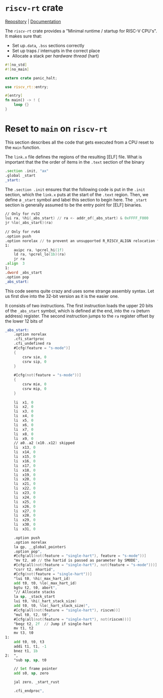 # `riscv-rt` crate

[Repository](https://github.com/rust-embedded/riscv-rt) | [Documentation](https://docs.rs/riscv-rt/latest/riscv_rt/)

The `riscv-rt` crate provides a "Minimal runtime / startup for RISC-V CPU's". It makes sure that:

* Set up`.data`, `.bss` sections correctly
* Set up traps / interrupts in the correct place
* Allocate a stack per *hardware thread* (hart)

```rust
#![no_std]
#![no_main]

extern crate panic_halt;

use riscv_rt::entry;

#[entry]
fn main() -> ! {
	loop {}
}
```


# Reset to `main` on `riscv-rt`

This section describes all the code that gets executed from a CPU reset to the `main` function.

The `link.x` file defines the regions of the resulting [ELF] file. What is important that the the order of items in the `.text` section of the binary

```asm
.section .init, "ax"
.global _start
_start:
```

The `.section .init` ensures that the following code is put in the `.init` section, which the `link.x` puts at the start of the `.text` region. Then, we define a `_start` symbol and label this section to begin here. The `_start` section is generally assumed to be the entry point for [ELF] binaries.

```asm
// Only for rv32
lui ra, %hi(_abs_start) // ra <- addr_of(_abs_start) & 0xFFFF_F000
jr %lo(_abs_start)(ra)
	
// Only for rv64
.option push
.option norelax // to prevent an unsupported R_RISCV_ALIGN relocation from being generated
1:
	auipc ra, %pcrel_hi(1f)
	ld ra, %pcrel_lo(1b)(ra)
	jr ra
.align  3
1:
.dword _abs_start
.option pop
_abs_start:
```

This code seems quite crazy and uses some strange assembly syntax. Let us first dive into the 32-bit version as it is the easier one.

It consists of two instructions. The first instruction loads the upper 20 bits of the `_abs_start` symbol, which is defined at the end, into the `ra` (return address) register. The second instruction jumps to the `ra` register offset by the lower 12 bits of 

```asm
_abs_start:
    .option norelax
    .cfi_startproc
    .cfi_undefined ra
    #[cfg(feature = "s-mode")]
    {
	    csrw sie, 0
	    csrw sip, 0
	}
	
    #[cfg(not(feature = "s-mode"))]
    {
	    csrw mie, 0
	    csrw mip, 0
	}
    
    li  x1, 0
    li  x2, 0
    li  x3, 0
    li  x4, 0
    li  x5, 0
    li  x6, 0
    li  x7, 0
    li  x8, 0
    li  x9, 0
    // a0..a2 (x10..x12) skipped
    li  x13, 0
    li  x14, 0
    li  x15, 0
    li  x16, 0
    li  x17, 0
    li  x18, 0
    li  x19, 0
    li  x20, 0
    li  x21, 0
    li  x22, 0
    li  x23, 0
    li  x24, 0
    li  x25, 0
    li  x26, 0
    li  x27, 0
    li  x28, 0
    li  x29, 0
    li  x30, 0
    li  x31, 0

    .option push
    .option norelax
    la gp, __global_pointer$
    .option pop",
    #[cfg(all(not(feature = "single-hart"), feature = "s-mode"))]
    "mv t2, a0 // the hartid is passed as parameter by SMODE",
    #[cfg(all(not(feature = "single-hart"), not(feature = "s-mode")))]
    "csrr t2, mhartid",
    #[cfg(not(feature = "single-hart"))]
    "lui t0, %hi(_max_hart_id)
    add t0, t0, %lo(_max_hart_id)
    bgtu t2, t0, abort",
    "// Allocate stacks
    la sp, _stack_start
    lui t0, %hi(_hart_stack_size)
    add t0, t0, %lo(_hart_stack_size)",
    #[cfg(all(not(feature = "single-hart"), riscvm))]
    "mul t0, t2, t0",
    #[cfg(all(not(feature = "single-hart"), not(riscvm)))]
    "beqz t2, 2f  // Jump if single-hart
    mv t1, t2
    mv t3, t0
1:
    add t0, t0, t3
    addi t1, t1, -1
    bnez t1, 1b
2:  ",
    "sub sp, sp, t0

    // Set frame pointer
    add s0, sp, zero

    jal zero, _start_rust

    .cfi_endproc",
```

[^1]: https://twilco.github.io/riscv-from-scratch/2019/04/27/riscv-from-scratch-2.html